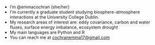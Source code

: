 - I’m @emmacochran (she/her)
- I'm currently a graduate student studying biosphere-atmosphere interactions at the University College Dublin.
- My research areas of interest are: eddy covariance, carbon and water fluxes, surface energy imbalance, ecosystem drought
- My main languages are Python and R
- You can reach me at cochranemma17@gmail.com

<!---
emmacochran/emmacochran is a ✨ special ✨ repository because its `README.md` (this file) appears on your GitHub profile.
You can click the Preview link to take a look at your changes.
--->
